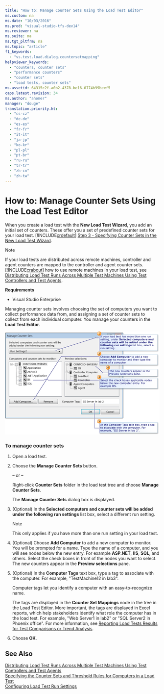 ```yaml
---
title: "How to: Manage Counter Sets Using the Load Test Editor"
ms.custom: na
ms.date: "10/03/2016"
ms.prod: "visual-studio-tfs-dev14"
ms.reviewer: na
ms.suite: na
ms.tgt_pltfrm: na
ms.topic: "article"
f1_keywords: 
  - "vs.test.load.dialog.countersetmapping"
helpviewer_keywords: 
  - "counters, counter sets"
  - "performance counters"
  - "counter sets"
  - "load tests, counter sets"
ms.assetid: 64315c2f-a0b2-4378-be16-0774b99beef5
caps.latest.revision: 34
ms.author: "ahomer"
manager: "douge"
translation.priority.ht: 
  - "cs-cz"
  - "de-de"
  - "es-es"
  - "fr-fr"
  - "it-it"
  - "ja-jp"
  - "ko-kr"
  - "pl-pl"
  - "pt-br"
  - "ru-ru"
  - "tr-tr"
  - "zh-cn"
  - "zh-tw"
---
```

# How to: Manage Counter Sets Using the Load Test Editor
When you create a load test with the **New Load Test Wizard**, you add an initial set of counters. These offer you a set of predefined counter sets for your load test. [!INCLUDE[crdefault](../dv_TeamTestALM/includes/crdefault_md.md)] [Step 3 - Specifying Counter Sets in the New Load Test Wizard](../Topic/Creating%20load%20tests.md#CreatingLoadTestsUsingWizardStep3).  
  
> [!NOTE]
>  If your load tests are distributed across remote machines, controller and agent counters are mapped to the controller and agent counter sets. [!INCLUDE[crabout](../dv_TeamTestALM/includes/crabout_md.md)] how to use remote machines in your load test, see [Distributing Load Test Runs Across Multiple Test Machines Using Test Controllers and Test Agents](../dv_TeamTestALM/distributing-load-test-runs-across-multiple-test-machines-using-test-controllers-and-test-agents.md).  
  
 **Requirements**  
  
-   Visual Studio Enterprise  
  
 Managing counter sets involves choosing the set of computers you want to collect performance data from, and assigning a set of counter sets to collect from each individual computer. You manage your counters in the **Load Test Editor**.  
  
 ![Managing Counter Sets](../dv_TeamTestALM/media/loadtestmanagecountersets.png "LoadTestManageCounterSets")  
  
### To manage counter sets  
  
1.  Open a load test.  
  
2.  Choose the **Manage Counter Sets** button.  
  
     – or –  
  
     Right-click **Counter Sets** folder in the load test tree and choose **Manage Counter Sets**.  
  
     The **Manage Counter Sets** dialog box is displayed.  
  
3.  (Optional) In the **Selected computers and counter sets will be added under the following run settings** list box, select a different run setting.  
  
    > [!NOTE]
    >  This only applies if you have more than one run setting in your load test.  
  
4.  (Optional) Choose **Add Computer** to add a new computer to monitor. You will be prompted for a name. Type the name of a computer, and you will see nodes below the new entry. For example **ASP.NET**, **IIS**, **SQL**, and others. Select the check boxes in front of the nodes you want to select. The new counters appear in the **Preview selections** pane.  
  
5.  (Optional) In the **Computer Tags** text box, type a tag to associate with the computer. For example, "TestMachine12 in lab3".  
  
     Computer tags let you identify a computer with an easy-to-recognize name.  
  
     The tags are displayed in the **Counter Set Mappings** node in the tree in the Load Test Editor. More important, the tags are displayed in Excel reports, which help stakeholders identify what role the computer has in the load test. For example, "Web Server1 in lab2" or "SQL Server2 in Phoenix office". For more information, see [Reporting Load Tests Results for Test Comparisons or Trend Analysis](../dv_TeamTestALM/reporting-load-tests-results-for-test-comparisons-or-trend-analysis.md).  
  
6.  Choose **OK**.  
  
## See Also  
 [Distributing Load Test Runs Across Multiple Test Machines Using Test Controllers and Test Agents](../dv_TeamTestALM/distributing-load-test-runs-across-multiple-test-machines-using-test-controllers-and-test-agents.md)   
 [Specifying the Counter Sets and Threshold Rules for Computers in a Load Test](../dv_TeamTestALM/specifying-the-counter-sets-and-threshold-rules-for-computers-in-a-load-test.md)   
 [Configuring Load Test Run Settings](../dv_TeamTestALM/configuring-load-test-run-settings.md)